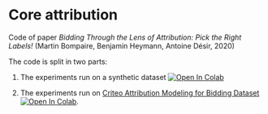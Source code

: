 # Core attribution
Code of paper _Bidding Through the Lens of Attribution: Pick the Right Labels!_ (Martin Bompaire, Benjamin Heymann, Antoine Désir, 2020)

The code is split in two parts:

1. The experiments run on a synthetic dataset [![Open In Colab](https://colab.research.google.com/assets/colab-badge.svg)](https://colab.research.google.com/github/criteo-research/robust-label-attribution/blob/main/Robust_label_attribution_synthetic_dataset.ipynb)

2. The experiments run on [Criteo Attribution Modeling for Bidding Dataset](https://ailab.criteo.com/criteo-attribution-modeling-bidding-dataset/) [![Open In Colab](https://colab.research.google.com/assets/colab-badge.svg)](https://colab.research.google.com/github/criteo-research/robust-label-attribution/blob/main/Robust_label_attribution_Criteo_dataset.ipynb).

